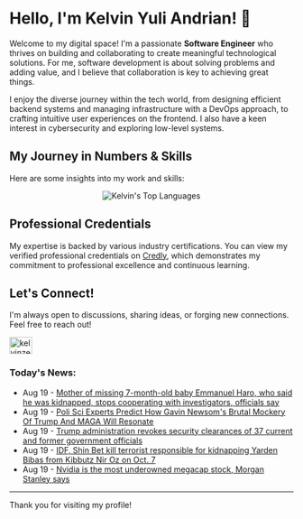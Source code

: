 # Hello, I'm Kelvin Yuli Andrian! 👋

Welcome to my digital space! I'm a passionate **Software Engineer** who thrives on building and collaborating to create meaningful technological solutions. For me, software development is about solving problems and adding value, and I believe that collaboration is key to achieving great things.

I enjoy the diverse journey within the tech world, from designing efficient backend systems and managing infrastructure with a DevOps approach, to crafting intuitive user experiences on the frontend. I also have a keen interest in cybersecurity and exploring low-level systems.

## My Journey in Numbers & Skills

Here are some insights into my work and skills:

<p align="center">
  <img src="https://github-readme-stats.vercel.app/api/top-langs/?username=kelvinzer0&layout=compact&theme=radical" alt="Kelvin's Top Languages" />
</p>

## Professional Credentials

My expertise is backed by various industry certifications. You can view my verified professional credentials on [Credly](https://www.credly.com/users/kelvin-yuli-andrian/badges), which demonstrates my commitment to professional excellence and continuous learning.

## Let's Connect!

I'm always open to discussions, sharing ideas, or forging new connections. Feel free to reach out!

<p align="left">
    <a href="https://linkedin.com/in/kelvinzero" target="blank"><img align="center" src="https://cdn.jsdelivr.net/npm/simple-icons@3.0.1/icons/linkedin.svg" alt="kelvinzero" height="30" width="40" /></a>
</p>

### Today's News:

<!-- feed start -->
- Aug 19 - [Mother of missing 7-month-old baby Emmanuel Haro, who said he was kidnapped, stops cooperating with investigators, officials say](https://www.yahoo.com/news/us/articles/mother-of-missing-7-month-old-baby-emmanuel-haro-who-said-he-was-kidnapped-stops-cooperating-with-investigators-officials-say-202927877.html)
- Aug 19 - [Poli Sci Experts Predict How Gavin Newsom's Brutal Mockery Of Trump And MAGA Will Resonate](https://www.yahoo.com/news/articles/poli-sci-experts-predict-gavin-202407980.html)
- Aug 19 - [Trump administration revokes security clearances of 37 current and former government officials](https://www.yahoo.com/news/articles/trump-administration-revokes-security-clearances-200621061.html)
- Aug 19 - [IDF, Shin Bet kill terrorist responsible for kidnapping Yarden Bibas from Kibbutz Nir Oz on Oct. 7](https://www.yahoo.com/news/articles/idf-shin-bet-kill-terrorist-194250571.html)
- Aug 19 - [Nvidia is the most underowned megacap stock, Morgan Stanley says](https://finance.yahoo.com/news/nvidia-is-the-most-underowned-megacap-stock-morgan-stanley-says-181655265.html)
<!-- feed end -->

---

Thank you for visiting my profile!
